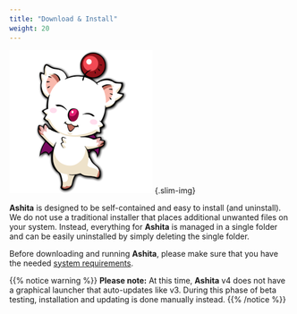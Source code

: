 ```yaml
---
title: "Download & Install"
weight: 20
---
```


![ashita](/images/ashita.png?width=64px)
{.slim-img}

**Ashita** is designed to be self-contained and easy to install (and uninstall). We do not use a traditional installer that places additional unwanted files on your system. Instead, everything for **Ashita** is managed in a single folder and can be easily uninstalled by simply deleting the single folder.

Before downloading and running **Ashita**, please make sure that you have the needed [system requirements](/installation/requirements/).

{{% notice warning %}}
**Please note:** At this time, **Ashita** v4 does not have a graphical launcher that auto-updates like v3. During this phase of beta testing, installation and updating is done manually instead.
{{% /notice %}}